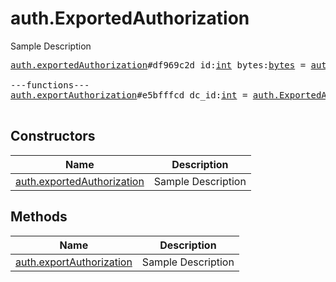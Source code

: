 # auth.ExportedAuthorization

Sample Description

<pre>
<a href="../constructor/auth.exportedAuthorization">auth.exportedAuthorization</a>#df969c2d id:<a href="../type/int.md">int</a> bytes:<a href="../type/bytes.md">bytes</a> = <a href="../type/auth.ExportedAuthorization.md">auth.ExportedAuthorization</a>;

---functions---
<a href="../method/auth.exportAuthorization">auth.exportAuthorization</a>#e5bfffcd dc_id:<a href="../type/int.md">int</a> = <a href="../type/auth.ExportedAuthorization.md">auth.ExportedAuthorization</a>;

</pre>

## Constructors

| Name | Description |
|------|-------------|
| [auth.exportedAuthorization](../constructor/auth.exportedAuthorization.md) | Sample Description |

## Methods

| Name | Description |
|------|-------------|
| [auth.exportAuthorization](../method/auth.exportAuthorization.md) | Sample Description |

